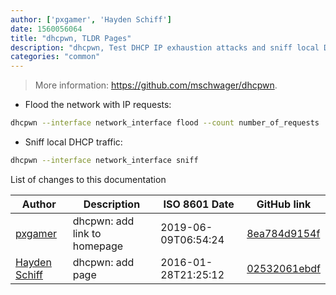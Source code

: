 ```yaml
---
author: ['pxgamer', 'Hayden Schiff']
date: 1560056064
title: "dhcpwn, TLDR Pages"
description: "dhcpwn, Test DHCP IP exhaustion attacks and sniff local DHCP traffic."
categories: "common"
---
```

> More information: <https://github.com/mschwager/dhcpwn>.

- Flood the network with IP requests:

```bash
dhcpwn --interface network_interface flood --count number_of_requests
```

- Sniff local DHCP traffic:

```bash
dhcpwn --interface network_interface sniff
```
List of changes to this documentation


Author | Description | ISO 8601 Date | GitHub link
------|-----|-----|-----
[pxgamer](mailto:owzie123@gmail.com) | dhcpwn: add link to homepage | 2019-06-09T06:54:24 | [8ea784d9154f](https://github.com/tldr-pages/tldr/commit/8ea784d9154f6feab40c8148270a8e739a50dda6)
[Hayden Schiff](mailto:oxguy3@gmail.com) | dhcpwn: add page | 2016-01-28T21:25:12 | [02532061ebdf](https://github.com/tldr-pages/tldr/commit/02532061ebdfd6bf6769c0e124cfa0b0494434ae)


